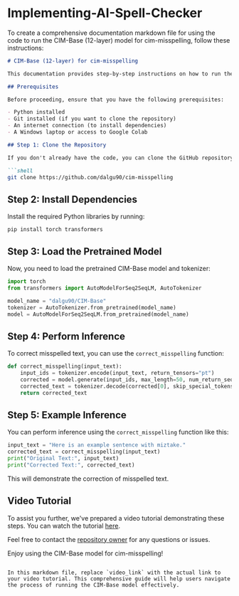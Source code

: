 # Implementing-AI-Spell-Checker

To create a comprehensive documentation markdown file for using the code to run the CIM-Base (12-layer) model for cim-misspelling, follow these instructions:

```markdown
# CIM-Base (12-layer) for cim-misspelling

This documentation provides step-by-step instructions on how to run the CIM-Base (12-layer) model for cim-misspelling. The code is available in the [dalgu90/cim-misspelling](https://github.com/dalgu90/cim-misspelling) repository.

## Prerequisites

Before proceeding, ensure that you have the following prerequisites:

- Python installed
- Git installed (if you want to clone the repository)
- An internet connection (to install dependencies)
- A Windows laptop or access to Google Colab

## Step 1: Clone the Repository

If you don't already have the code, you can clone the GitHub repository by running the following command:

```shell
git clone https://github.com/dalgu90/cim-misspelling
```

## Step 2: Install Dependencies

Install the required Python libraries by running:

```shell
pip install torch transformers
```

## Step 3: Load the Pretrained Model

Now, you need to load the pretrained CIM-Base model and tokenizer:

```python
import torch
from transformers import AutoModelForSeq2SeqLM, AutoTokenizer

model_name = "dalgu90/CIM-Base"
tokenizer = AutoTokenizer.from_pretrained(model_name)
model = AutoModelForSeq2SeqLM.from_pretrained(model_name)
```

## Step 4: Perform Inference

To correct misspelled text, you can use the `correct_misspelling` function:

```python
def correct_misspelling(input_text):
    input_ids = tokenizer.encode(input_text, return_tensors="pt")
    corrected = model.generate(input_ids, max_length=50, num_return_sequences=1, no_repeat_ngram_size=2, top_k=50, top_p=0.95, temperature=0.7)
    corrected_text = tokenizer.decode(corrected[0], skip_special_tokens=True)
    return corrected_text
```

## Step 5: Example Inference

You can perform inference using the `correct_misspelling` function like this:

```python
input_text = "Here is an example sentence with miztake."
corrected_text = correct_misspelling(input_text)
print("Original Text:", input_text)
print("Corrected Text:", corrected_text)
```

This will demonstrate the correction of misspelled text.

## Video Tutorial

To assist you further, we've prepared a video tutorial demonstrating these steps. You can watch the tutorial [here](video_link).

Feel free to contact the [repository owner](https://github.com/dalgu90) for any questions or issues.

Enjoy using the CIM-Base model for cim-misspelling!

```

In this markdown file, replace `video_link` with the actual link to your video tutorial. This comprehensive guide will help users navigate the process of running the CIM-Base model effectively.
